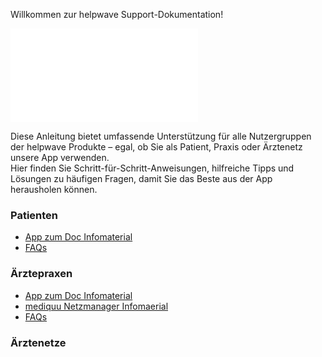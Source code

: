  Willkommen zur helpwave Support-Dokumentation!

![Bild Vernetzung](../../Dokumente/Patienten/handbuch_azd_patient_bild.pdf)

Diese Anleitung bietet umfassende Unterstützung für alle Nutzergruppen der helpwave Produkte – egal, ob Sie als Patient, Praxis oder Ärztenetz unsere App verwenden.  
Hier finden Sie Schritt-für-Schritt-Anweisungen, hilfreiche Tipps und Lösungen zu häufigen Fragen, damit Sie das Beste aus der App herausholen können.

### Patienten
- [App zum Doc Infomaterial](./patienten/AppzumDoc.md)
- [FAQs](./patienten/faq.md)


### Ärztepraxen
- [App zum Doc Infomaterial](./praxen/AppzumDoc.md)
- [mediquu Netzmanager Infomaerial](./praxen/mediquu_Netzmanager.md)
- [FAQs](./praxen/faq.md)


### Ärztenetze
